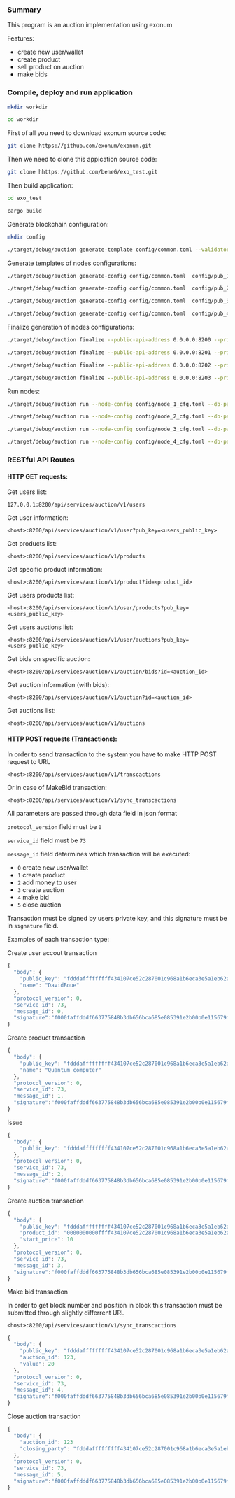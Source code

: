

### Summary

This program is an auction implementation using exonum

Features:

* create new user/wallet
* create product
* sell product on auction
* make bids

### Compile, deploy and run application

```sh
mkdir workdir
```

```sh
cd workdir
```

First of all you need to download exonum source code:

```sh
git clone https://github.com/exonum/exonum.git
```

Then we need to clone this appication source code:

```sh
git clone hhttps://github.com/beneG/exo_test.git
```

Then build application:

```sh
cd exo_test
```

```sh
cargo build
```


Generate blockchain configuration:

```sh
mkdir config
```

```sh
./target/debug/auction generate-template config/common.toml --validators-count 4
```

Generate templates of nodes configurations:

```sh
./target/debug/auction generate-config config/common.toml  config/pub_1.toml config/sec_1.toml --peer-address 127.0.0.1:6331

./target/debug/auction generate-config config/common.toml  config/pub_2.toml config/sec_2.toml --peer-address 127.0.0.1:6332

./target/debug/auction generate-config config/common.toml  config/pub_3.toml config/sec_3.toml --peer-address 127.0.0.1:6333

./target/debug/auction generate-config config/common.toml  config/pub_4.toml config/sec_4.toml --peer-address 127.0.0.1:6334
```

Finalize generation of nodes configurations:

```sh
./target/debug/auction finalize --public-api-address 0.0.0.0:8200 --private-api-address 0.0.0.0:8091 config/sec_1.toml config/node_1_cfg.toml --public-configs config/pub_1.toml config/pub_2.toml config/pub_3.toml config/pub_4.toml

./target/debug/auction finalize --public-api-address 0.0.0.0:8201 --private-api-address 0.0.0.0:8092 config/sec_2.toml config/node_2_cfg.toml --public-configs config/pub_1.toml config/pub_2.toml config/pub_3.toml config/pub_4.toml

./target/debug/auction finalize --public-api-address 0.0.0.0:8202 --private-api-address 0.0.0.0:8093 config/sec_3.toml config/node_3_cfg.toml --public-configs config/pub_1.toml config/pub_2.toml config/pub_3.toml config/pub_4.toml

./target/debug/auction finalize --public-api-address 0.0.0.0:8203 --private-api-address 0.0.0.0:8094 config/sec_4.toml config/node_4_cfg.toml --public-configs config/pub_1.toml config/pub_2.toml config/pub_3.toml config/pub_4.toml
```


Run nodes:

```sh
./target/debug/auction run --node-config config/node_1_cfg.toml --db-path config/db1 --public-api-address 0.0.0.0:8200

./target/debug/auction run --node-config config/node_2_cfg.toml --db-path config/db2 --public-api-address 0.0.0.0:8201

./target/debug/auction run --node-config config/node_3_cfg.toml --db-path config/db3 --public-api-address 0.0.0.0:8202

./target/debug/auction run --node-config config/node_4_cfg.toml --db-path config/db4 --public-api-address 0.0.0.0:8203
```


### RESTful API Routes

#### HTTP GET requests:

Get users list:

```127.0.0.1:8200/api/services/auction/v1/users```

Get user information:

```<host>:8200/api/services/auction/v1/user?pub_key=<users_public_key>```

Get products list:

```<host>:8200/api/services/auction/v1/products```

Get specific product information:

```<host>:8200/api/services/auction/v1/product?id=<product_id>```

Get users products list:

```<host>:8200/api/services/auction/v1/user/products?pub_key=<users_public_key>```

Get users auctions list:

```<host>:8200/api/services/auction/v1/user/auctions?pub_key=<users_public_key>```

Get bids on specific auction:

```<host>:8200/api/services/auction/v1/auction/bids?id=<auction_id>```

Get auction information (with bids):

```<host>:8200/api/services/auction/v1/auction?id=<auction_id>```

Get auctions list:

```<host>:8200/api/services/auction/v1/auctions```



#### HTTP POST requests (Transactions):

In order to send transaction to the system you have to make HTTP POST request to URL

```<host>:8200/api/services/auction/v1/transcactions```

Or in case of MakeBid transaction:

```<host>:8200/api/services/auction/v1/sync_transcactions```

All parameters are passed through data field in json format

`protocol_version` field must be `0`

`service_id` field must be `73`

`message_id` field determines which transaction will be executed:

* `0` create new user/wallet
* `1` create product
* `2` add money to user
* `3` create auction
* `4` make bid
* `5` close auction

Transaction must be signed by users private key, and this signature must be in `signature` field.  

Examples of each transaction type:

Create user accout transaction
```javascript
{
  "body": {
    "public_key": "fdddafffffffff434107ce52c287001c968a1b6eca3e5a1eb62a2419e2924b85",
    "name": "DavidBoue"
  },
  "protocol_version": 0,
  "service_id": 73,
  "message_id": 0,
  "signature":"f000faffdddf663775848b3db656bca685e085391e2b00b0e115679fd45443ef58a5abeb555ab3d5f7a3cd27955a2079e5fd486743f36515c8e5b"
}
```

Create product transaction
```javascript
{
  "body": {
    "public_key": "fdddafffffffff434107ce52c287001c968a1b6eca3e5a1eb62a2419e2924b85",
    "name": "Quantum computer"
  },
  "protocol_version": 0,
  "service_id": 73,
  "message_id": 1,
  "signature":"f000faffdddf663775848b3db656bca685e085391e2b00b0e115679fd45443ef58a5abeb555ab3d5f7a3cd27955a2079e5fd486743f36515c8e5b"
}
```

Issue
```javascript
{
  "body": {
    "public_key": "fdddafffffffff434107ce52c287001c968a1b6eca3e5a1eb62a2419e2924b85"
  },
  "protocol_version": 0,
  "service_id": 73,
  "message_id": 2,
  "signature":"f000faffdddf663775848b3db656bca685e085391e2b00b0e115679fd45443ef58a5abeb555ab3d5f7a3cd27955a2079e5fd486743f36515c8e5b"
}
```



Create auction transaction
```javascript
{
  "body": {
    "public_key": "fdddafffffffff434107ce52c287001c968a1b6eca3e5a1eb62a2419e2924b85",
    "product_id": "0000000000ffff434107ce52c287001c968a1b6eca3e5a1eb62a2419e2924b85",
    "start_price": 10
  },
  "protocol_version": 0,
  "service_id": 73,
  "message_id": 3,
  "signature":"f000faffdddf663775848b3db656bca685e085391e2b00b0e115679fd45443ef58a5abeb555ab3d5f7a3cd27955a2079e5fd486743f36515c8e5b"
}
```

Make bid transaction



In order to get block number and position in block this transaction must be submitted through slightly differrent URL

```<host>:8200/api/services/auction/v1/sync_transcactions```

```javascript
{
  "body": {
    "public_key": "fdddafffffffff434107ce52c287001c968a1b6eca3e5a1eb62a2419e2924b85",
    "auction_id": 123,
    "value": 20
  },
  "protocol_version": 0,
  "service_id": 73,
  "message_id": 4,
  "signature":"f000faffdddf663775848b3db656bca685e085391e2b00b0e115679fd45443ef58a5abeb555ab3d5f7a3cd27955a2079e5fd486743f36515c8e5b"
}
```

Close auction transaction
```javascript
{
  "body": {
    "auction_id": 123
    "closing_party": "fdddafffffffff434107ce52c287001c968a1b6eca3e5a1eb62a2419e2924b85",
  },
  "protocol_version": 0,
  "service_id": 73,
  "message_id": 5,
  "signature":"f000faffdddf663775848b3db656bca685e085391e2b00b0e115679fd45443ef58a5abeb555ab3d5f7a3cd27955a2079e5fd486743f36515c8e5b"
}
```
